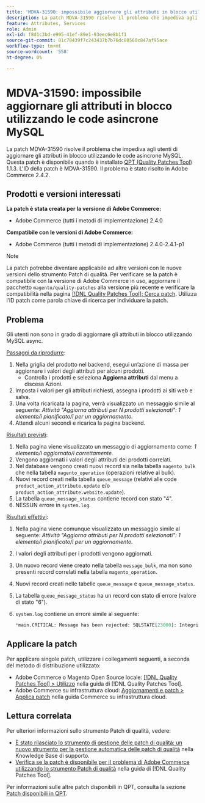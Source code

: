 ```yaml
---
title: 'MDVA-31590: impossibile aggiornare gli attributi in blocco utilizzando le code asincrone MySQL'
description: La patch MDVA-31590 risolve il problema che impediva agli utenti di aggiornare gli attributi in blocco utilizzando le code asincrone MySQL. Questa patch è disponibile quando è installato [Quality Patches Tool (QPT)](https://experienceleague.adobe.com/en/docs/commerce-knowledge-base/kb/announcements/commerce-announcements/magento-quality-patches-released-new-tool-to-self-serve-quality-patches) 1.1.3. L'ID della patch è MDVA-31590. Il problema è stato risolto in Adobe Commerce 2.4.2.
feature: Attributes, Services
role: Admin
exl-id: f8d1c3bd-e995-41ef-89e1-93eec6e8b1f1
source-git-commit: 81c78439f7c243437b7b76dc80560c847af95ace
workflow-type: tm+mt
source-wordcount: '558'
ht-degree: 0%

---
```


# MDVA-31590: impossibile aggiornare gli attributi in blocco utilizzando le code asincrone MySQL

La patch MDVA-31590 risolve il problema che impediva agli utenti di aggiornare gli attributi in blocco utilizzando le code asincrone MySQL. Questa patch è disponibile quando è installato [QPT (Quality Patches Tool)](https://experienceleague.adobe.com/en/docs/commerce-knowledge-base/kb/announcements/commerce-announcements/magento-quality-patches-released-new-tool-to-self-serve-quality-patches) 1.1.3. L&#39;ID della patch è MDVA-31590. Il problema è stato risolto in Adobe Commerce 2.4.2.

## Prodotti e versioni interessati

**La patch è stata creata per la versione di Adobe Commerce:**

* Adobe Commerce (tutti i metodi di implementazione) 2.4.0

**Compatibile con le versioni di Adobe Commerce:**

* Adobe Commerce (tutti i metodi di implementazione) 2.4.0-2.4.1-p1

>[!NOTE]
>
>La patch potrebbe diventare applicabile ad altre versioni con le nuove versioni dello strumento Patch di qualità. Per verificare se la patch è compatibile con la versione di Adobe Commerce in uso, aggiornare il pacchetto `magento/quality-patches` alla versione più recente e verificare la compatibilità nella pagina [[!DNL Quality Patches Tool]: Cerca patch](https://experienceleague.adobe.com/en/docs/commerce-knowledge-base/kb/announcements/commerce-announcements/magento-quality-patches-released-new-tool-to-self-serve-quality-patches). Utilizza l’ID patch come parola chiave di ricerca per individuare la patch.

## Problema

Gli utenti non sono in grado di aggiornare gli attributi in blocco utilizzando MySQL async.

<u>Passaggi da riprodurre</u>:

1. Nella griglia del prodotto nel backend, esegui un’azione di massa per aggiornare i valori degli attributi per alcuni prodotti.
   * Controlla i prodotti e seleziona **Aggiorna attributi** dal menu a discesa Azioni.
1. Imposta i valori per gli attributi richiesti, assegna i prodotti ai siti web e salva.
1. Una volta ricaricata la pagina, verrà visualizzato un messaggio simile al seguente:
   *Attività &quot;Aggiorna attributi per N prodotti selezionati&quot;: 1 elemento/i pianificato/i per un aggiornamento.*
1. Attendi alcuni secondi e ricarica la pagina backend.

<u>Risultati previsti</u>:

1. Nella pagina viene visualizzato un messaggio di aggiornamento come: *1 elemento/i aggiornato/i correttamente.*
1. Vengono aggiornati i valori degli attributi dei prodotti correlati.
1. Nel database vengono creati nuovi record sia nella tabella `magento_bulk` che nella tabella `magento_operation` (operazioni relative al bulk).
1. Nuovi record creati nella tabella `queue_message` (relativi alle code `product_action_attribute.update` e/o `product_action_attribute.website.update`).
1. La tabella `queue_message_status` contiene record con stato &quot;4&quot;.
1. NESSUN errore in `system.log`.

<u>Risultati effettivi</u>:

1. Nella pagina viene comunque visualizzato un messaggio simile al seguente:
   *Attività &quot;Aggiorna attributi per N prodotti selezionati&quot;: 1 elemento/i pianificato/i per un aggiornamento.*
1. I valori degli attributi per i prodotti vengono aggiornati.
1. Un nuovo record viene creato nella tabella `message_bulk`, ma non sono presenti record correlati nella tabella `magento_operation`.
1. Nuovi record creati nelle tabelle `queue_message` e `queue_message_status`.
1. La tabella `queue_message_status` ha un record con stato di errore (valore di stato &quot;6&quot;).
1. `system.log` contiene un errore simile al seguente:

   ```sql
   *main.CRITICAL: Message has been rejected: SQLSTATE[23000]: Integrity constraint violation: 1048 Column 'operation_key' cannot be null, query was: INSERT INTO {{magento_operation}} ({{id}}, {{bulk_uuid}}, {{topic_name}}, {{serialized_data}}, {{result_serialized_data}}, {{status}}, {{error_code}}, {{result_message}}, {{operation_key}}) VALUES (?, ?, ?, ?, ?, ?, ?, ?, ?) [] []*
   ```

## Applicare la patch

Per applicare singole patch, utilizzare i collegamenti seguenti, a seconda del metodo di distribuzione utilizzato:

* Adobe Commerce o Magento Open Source locale: [[!DNL Quality Patches Tool] > Utilizzo](/help/tools/quality-patches-tool/usage.md) nella guida di [!DNL Quality Patches Tool].
* Adobe Commerce su infrastruttura cloud: [Aggiornamenti e patch > Applica patch](https://experienceleague.adobe.com/docs/commerce-cloud-service/user-guide/develop/upgrade/apply-patches.html) nella guida Commerce su infrastruttura cloud.

## Lettura correlata

Per ulteriori informazioni sullo strumento Patch di qualità, vedere:

* [È stato rilasciato lo strumento di gestione delle patch di qualità: un nuovo strumento per la gestione automatica delle patch di qualità](https://experienceleague.adobe.com/en/docs/commerce-knowledge-base/kb/announcements/commerce-announcements/magento-quality-patches-released-new-tool-to-self-serve-quality-patches) nella Knowledge Base di supporto.
* [Verifica se la patch è disponibile per il problema di Adobe Commerce utilizzando lo strumento Patch di qualità](/help/tools/quality-patches-tool/patches-available-in-qpt/check-patch-for-magento-issue-with-magento-quality-patches.md) nella guida di [!DNL Quality Patches Tool].

Per informazioni sulle altre patch disponibili in QPT, consulta la sezione [Patch disponibili in QPT](https://support.magento.com/hc/en-us/sections/360010506631-Patches-available-in-MQP-tool-).
